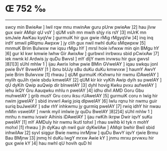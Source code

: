 # Œ 752 ‰
---
swcy min BwieAw ] lwil rqw mnu mwinAw guru pUrw pwieAw ]2] hau
jIvw gux swir AMqir qU vsY ] qUM vsih mn mwih shjy ris rsY ]3] mUrK
mn smJwie AwKau kyqVw ] gurmuiK hir gux gwie rMig rMgyqVw ]4] inq
inq irdY smwil pRIqmu Awpxw ] jy clih gux nwil nwhI duKu sMqwpxw ]5]
mnmuK Brim Bulwxw nw iqsu rMgu hY ] mrsI hoie ivfwxw min qin BMgu hY
]6] gur kI kwr kmwie lwhw Gir AwixAw ] gurbwxI inrbwxu sbid
pCwixAw ]7] iek nwnk kI Ardwis jy quDu BwvsI ] mY dIjY nwm invwsu
hir gux gwvsI ]8]1]3] sUhI mhlw 1 ] ijau Awrix lohw pwie BMin
GVweIAY ] iqau swkqu jonI pwie BvY BvweIAY ]1 ] ibnu bUJy sBu duKu duKu
kmwvxw ] haumY AwvY jwie Brim Bulwvxw ]1] rhwau ] qUM gurmuiK
rKxhwru hir nwmu iDAweIAY ] mylih quJih rjwie sbdu kmweIAY ]2] qUM
kir kir vyKih Awip dyih su pweIAY ] qU dyKih Qwip auQwip dir bInweIAY
]3] dyhI hovig Kwku pvxu aufweIAY ] iehu ikQY Gru Aauqwku mhlu n
pweIAY ]4] idhu dIvI AMD Goru Gbu muhweIAY ] grib musY Gru coru iksu
rUAweIAY ]5] gurmuiK coru n lwig hir nwim jgweIAY ] sbid invwrI
Awig joiq dIpweIAY ]6] lwlu rqnu hir nwmu guir suriq buJweIAY ] sdw
rhY inhkwmu jy gurmiq pweIAY ]7] rwiq idhY hir nwau mMin vsweIAY ]
nwnk myil imlwie jy quDu BweIAY ]8]2]4] sUhI mhlw 1 ] mnhu n nwmu
ivswir Aihinis iDAweIAY ] ijau rwKih ikrpw Dwir iqvY suKu pweIAY
]1] mY AMDuly hir nwmu lkutI tohxI ] rhau swihb kI tyk n mohY mohxI
]1] rhwau ] jh dyKau qh nwil guir dyKwilAw ] AMqir bwhir Bwil
sbid inhwilAw ]2] syvI siqgur Bwie nwmu inrMjnw ] quDu BwvY iqvY
rjwie Brmu Bau BMjnw ]3] jnmq hI duKu lwgY mrxw Awie kY ] jnmu
mrxu prvwxu hir gux gwie kY ]4] hau nwhI qU hovih quD hI
####
